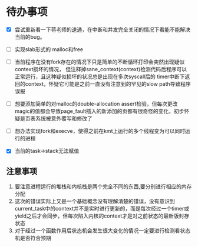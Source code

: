 # 待办事项

- [x] 尝试重新看一下蒋老师的速通，在中断和并发完全关闭的情况下看能不能解决当前的bug。
- [ ] 实现slab形式的 malloc和free
- [ ] 当前程序在没有fork存在的情况下只是简单的不断循环打印会突然出现疑似context损坏的情况，
但注释掉sane_context(context)检测代码后程序可以正常运行，且这种疑似损坏的状况总是出现在多次syscall后的
timer中断下返回的context，怀疑它可能是之前一直没有注意到的罕见的slow path导致程序误报
- [ ] 想要添加简单的对malloc的double-allocation assert检验，但每次更改magic的值都会导致page_fault插入的新添加的页都有很奇怪的变化，初步怀疑是页表系统被意外覆写和修改了
- [ ] 想办法实现fork和execve，使得之前在kmt上运行的多个线程变为可以同时运行的进程
- [x] 当前的task->stack无法赋值


## 注意事项

1. 要注意进程运行的堆栈和内核栈是两个完全不同的东西,要分别进行相应的内存分配
2. 这次的错误实际上又是一个基础概念没有理解清楚的错误，没有意识到current_task中的context并不是实时进行更新的，而是每次经过一个timer或yield之后才会同步，但每次陷入内核的context才是对之前状态的最新版封存状态
3. 对于经过一个函数作用后状态机会发生很大变化的情况一定要进行检测看状态机是否符合预期